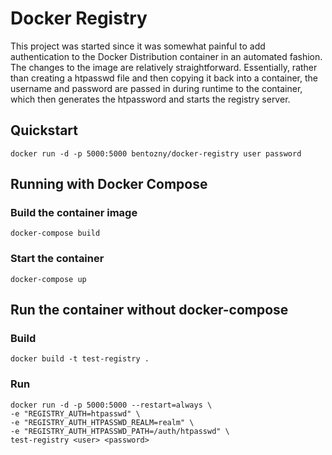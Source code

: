 # Docker Registry

This project was started since it was somewhat painful to add authentication to the Docker Distribution container in an automated fashion. The changes to the image are relatively straightforward. Essentially, rather than creating a htpasswd file and then copying it back into a container, the username and password are passed in during runtime to the container, which then generates the htpassword and starts the registry server. 

## Quickstart

`docker run -d -p 5000:5000 bentozny/docker-registry user password`

## Running with Docker Compose


### Build the container image

`docker-compose build`

### Start the container

`docker-compose up`

## Run the container without docker-compose

### Build

`docker build -t test-registry .`

### Run

```
docker run -d -p 5000:5000 --restart=always \
-e "REGISTRY_AUTH=htpasswd" \
-e "REGISTRY_AUTH_HTPASSWD_REALM=realm" \
-e "REGISTRY_AUTH_HTPASSWD_PATH=/auth/htpasswd" \
test-registry <user> <password>
```

